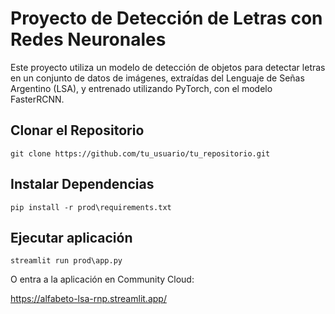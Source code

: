 # Proyecto de Detección de Letras con Redes Neuronales

Este proyecto utiliza un modelo de detección de objetos para detectar letras en un conjunto de datos de imágenes, extraídas del Lenguaje de Señas Argentino (LSA), y entrenado utilizando PyTorch, con el modelo FasterRCNN.

## Clonar el Repositorio

    git clone https://github.com/tu_usuario/tu_repositorio.git
    
## Instalar Dependencias

    pip install -r prod\requirements.txt

## Ejecutar aplicación

    streamlit run prod\app.py

O entra a la aplicación en Community Cloud:

https://alfabeto-lsa-rnp.streamlit.app/

